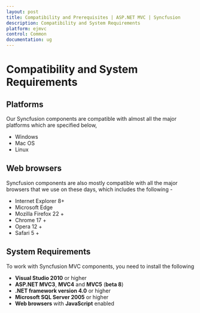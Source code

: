 ```yaml
---
layout: post
title: Compatibility and Prerequisites | ASP.NET MVC | Syncfusion
description: Compatibility and System Requirements
platform: ejmvc
control: Common 
documentation: ug
---
```


# Compatibility and System Requirements

## Platforms

Our Syncfusion components are compatible with almost all the major platforms which are specified below,

* Windows
* Mac OS
* Linux

## Web browsers

Syncfusion components are also mostly compatible with all the major browsers that we use on these days, which includes the following - 

* Internet Explorer 8+
* Microsoft Edge
* Mozilla Firefox 22 +
* Chrome 17 +
* Opera 12 +
* Safari 5 +

## System Requirements

To work with Syncfusion MVC components, you need to install the following 

* **Visual Studio 2010** or higher
* **ASP.NET MVC3**, **MVC4** and **MVC5** (**beta 8**)
* **.NET framework version 4.0** or higher
* **Microsoft SQL Server 2005** or higher
* **Web browsers** with **JavaScript** enabled